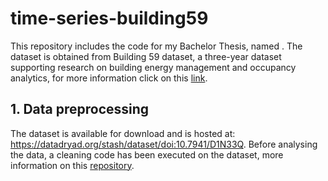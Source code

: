 # time-series-building59

This repository includes the code for my Bachelor Thesis, named . 
The dataset is obtained from Building 59 dataset, a three-year dataset supporting research on building energy management and occupancy analytics, for more information click on this [link](https://www.nature.com/articles/s41597-022-01257-x).

## 1. Data preprocessing
The dataset is available for download and is hosted at: https://datadryad.org/stash/dataset/doi:10.7941/D1N33Q.
Before analysing the data, a cleaning code has been executed on the dataset, more information on this  [repository](https://github.com/LBNL-ETA).


